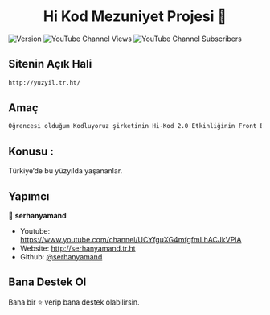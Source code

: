 <h1 align="center">Hi Kod Mezuniyet Projesi 👋</h1>
<p>
  <img alt="Version" src="https://img.shields.io/badge/version-V1-blue.svg?cacheSeconds=2592000" />
<img alt="YouTube Channel Views" src="https://img.shields.io/youtube/channel/views/UCYfguXG4mfgfmLhACJkVPlA?style=social">
<img alt="YouTube Channel Subscribers" src="https://img.shields.io/youtube/channel/subscribers/UCYfguXG4mfgfmLhACJkVPlA?style=social">

  </a>
</p>


## Sitenin Açık Hali

```sh
http://yuzyil.tr.ht/
```

## Amaç

```sh
Öğrencesi olduğum Kodluyoruz şirketinin Hi-Kod 2.0 Etkinliğinin Front End Atölyesinin mezuniyet projesidir.
```

## Konusu : 

Türkiye‘de bu yüzyılda yaşananlar.


## Yapımcı

👤 **serhanyamand**

* Youtube: https://www.youtube.com/channel/UCYfguXG4mfgfmLhACJkVPlA
* Website: http://serhanyamand.tr.ht
* Github: [@serhanyamand](https://github.com/serhanyamand)


## Bana Destek Ol

Bana bir ⭐️ verip bana destek olabilirsin.



